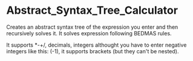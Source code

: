# Abstract_Syntax_Tree_Calculator

Creates an abstract syntax tree of the expression you enter and then recursively solves it.
It solves expression following BEDMAS rules.

It supports *-+/, decimals, integers althought you have to enter negative integers like this: (-1), it supports brackets (but they can't be nested). 